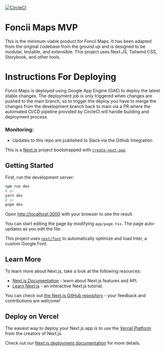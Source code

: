 [![CircleCI](https://dl.circleci.com/status-badge/img/gh/foncii-org/foncii-maps-mvp/tree/development.svg?style=svg&circle-token=c4c4c4ef89b71b071c7fb8793b50665b6eee41ac)](https://dl.circleci.com/status-badge/redirect/gh/foncii-org/foncii-maps-mvp/tree/development)

# Foncii Maps MVP

This is the minimum viable product for Foncii Maps. It has been adapted from the original codebase from the ground up and is designed to be modular, testable, and extensible. This project uses Next.JS, Tailwind CSS, Storybook, and other tools.

# Instructions For Deploying

Foncii Maps is deployed using Google App Engine (GAE) to deploy the latest stable changes. The deployment job is only triggered when changes are pushed to the main branch, so to trigger the deploy you have to merge the changes from the development branch back to main via a PR where the automated CI/CD pipeline provided by CircleCI will handle building and deployment process.

### Monitoring:

- Updates to this repo are published to Slack via the Github Integration

This is a [Next.js](https://nextjs.org/) project bootstrapped with [`create-next-app`](https://github.com/vercel/next.js/tree/canary/packages/create-next-app).

## Getting Started

First, run the development server:

```bash
npm run dev
# or
yarn dev
# or
pnpm dev
```

Open [http://localhost:3000](http://localhost:3000) with your browser to see the result.

You can start editing the page by modifying `app/page.tsx`. The page auto-updates as you edit the file.

This project uses [`next/font`](https://nextjs.org/docs/basic-features/font-optimization) to automatically optimize and load Inter, a custom Google Font.

## Learn More

To learn more about Next.js, take a look at the following resources:

- [Next.js Documentation](https://nextjs.org/docs) - learn about Next.js features and API.
- [Learn Next.js](https://nextjs.org/learn) - an interactive Next.js tutorial.

You can check out [the Next.js GitHub repository](https://github.com/vercel/next.js/) - your feedback and contributions are welcome!

## Deploy on Vercel

The easiest way to deploy your Next.js app is to use the [Vercel Platform](https://vercel.com/new?utm_medium=default-template&filter=next.js&utm_source=create-next-app&utm_campaign=create-next-app-readme) from the creators of Next.js.

Check out our [Next.js deployment documentation](https://nextjs.org/docs/deployment) for more details.
